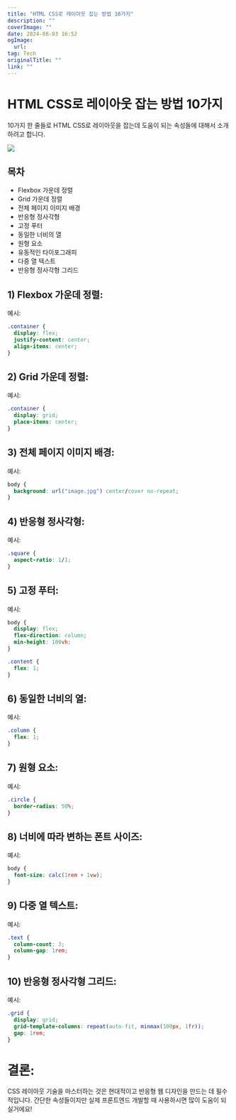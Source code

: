 ```yaml
---
title: "HTML CSS로 레이아웃 잡는 방법 10가지"
description: ""
coverImage: ""
date: 2024-08-03 16:52
ogImage: 
  url: 
tag: Tech
originalTitle: ""
link: ""
---
```




# HTML CSS로 레이아웃 잡는 방법 10가지

10가지 한 줄들로 HTML CSS로 레이아웃을 잡는데 도움이 되는 속성들에 대해서 소개하려고 합니다.

<img src="./img/10-Modern-CSS-Layouts-With-One-Line:-A-Concise-Guide🚀_0.png" />

<div class="content-ad"></div>

## 목차

- Flexbox 가운데 정렬
- Grid 가운데 정렬
- 전체 페이지 이미지 배경
- 반응형 정사각형
- 고정 푸터
- 동일한 너비의 열
- 원형 요소
- 유동적인 타이포그래피
- 다중 열 텍스트
- 반응형 정사각형 그리드

<div class="content-ad"></div>

## 1) Flexbox 가운데 정렬:

예시:

```css
.container {
  display: flex;
  justify-content: center;
  align-items: center;
}
```

## 2) Grid 가운데 정렬:

예시:

```css
.container {
  display: grid;
  place-items: center;
}
```

## 3) 전체 페이지 이미지 배경:

예시:

```css
body {
  background: url("image.jpg") center/cover no-repeat;
}
```

<div class="content-ad"></div>

## 4) 반응형 정사각형:

예시:

```css
.square {
  aspect-ratio: 1/1;
}
```

## 5) 고정 푸터:

예시:

```css
body {
  display: flex;
  flex-direction: column;
  min-height: 100vh;
}

.content {
  flex: 1;
}
```

<div class="content-ad"></div>

## 6) 동일한 너비의 열:

예시:

```css
.column {
  flex: 1;
}
```

## 7) 원형 요소:

예시:

```css
.circle {
  border-radius: 50%;
}
```

## 8) 너비에 따라 변하는 폰트 사이즈:

예시:

```css
body {
  font-size: calc(1rem + 1vw);
}
```

<div class="content-ad"></div>

## 9) 다중 열 텍스트:

예시:

```css
.text {
  column-count: 3;
  column-gap: 1rem;
}
```

## 10) 반응형 정사각형 그리드:

예시:

```css
.grid {
  display: grid;
  grid-template-columns: repeat(auto-fit, minmax(100px, 1fr));
  gap: 1rem;
}
```

# 결론:

CSS 레이아웃 기술을 마스터하는 것은 현대적이고 반응형 웹 디자인을 만드는 데 필수적입니다.
간단한 속성들이지만 실제 프론트엔드 개발할 때 사용하시면 많이 도움이 되실거에요!

